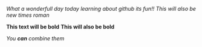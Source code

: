 *What a wonderfull day today learning about github its fun!!*
_This will also be new times roman_

**This text will be bold**
__This will also be bold__

_You **can** combine them_

